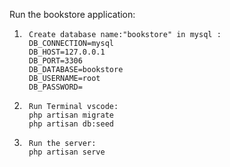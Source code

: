 Run the bookstore application:

1.      Create database name:"bookstore" in mysql :
        DB_CONNECTION=mysql
        DB_HOST=127.0.0.1
        DB_PORT=3306
        DB_DATABASE=bookstore
        DB_USERNAME=root
        DB_PASSWORD=

2.      Run Terminal vscode:
        php artisan migrate
        php artisan db:seed

3.      Run the server:
        php artisan serve
